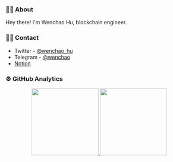 ### 👨🏻 About

Hey there! I'm Wenchao Hu, blockchain engineer.

### 🤝🏻 Contact

- Twitter - [@wenchao_hu](https://twitter.com/wenchao_hu)
- Telegram - [@wenchao](https://t.me/wenchao)
- [Notion](https://huwenchao.notion.site/huwenchao/4f5eafa5f0ff411298046ddd8838e541)

### ⚙️ GitHub Analytics

<p align="center">
<a href="https://github.com/huwenchao">
  <img height="180em" src="https://github-readme-stats-eight-theta.vercel.app/api?username=huwenchao&show_icons=true&theme=algolia&include_all_commits=true&count_private=true"/>
  <img height="180em" src="https://github-readme-stats-eight-theta.vercel.app/api/top-langs/?username=huwenchao&layout=compact&langs_count=8&theme=algolia"/>
</a>
</p>

